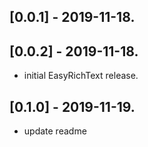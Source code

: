 ## [0.0.1] - 2019-11-18.
## [0.0.2] - 2019-11-18.
* initial EasyRichText release.

## [0.1.0] - 2019-11-19.
* update readme
